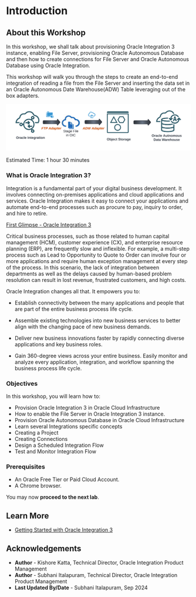# Introduction

## About this Workshop

In this workshop, we shall talk about provisioning Oracle Integration 3 instance, enabling File Server, provisioning Oracle Autonomous Database and then how to create  connections for File Server and Oracle Autonomous Database using Oracle Integration.

This workshop will walk you through the steps to create an end-to-end integration of reading a file from the File Server and inserting the data set in an Oracle Autonomous Date Warehouse(ADW) Table leveraging out of the box adapters.

![Integration Architecture](images/get-started-integration-scenario.png)

Estimated Time: 1 hour 30 minutes

### What is Oracle Integration 3?

Integration is a fundamental part of your digital business development. It involves connecting on-premises applications and cloud applications and services. Oracle Integration makes it easy to connect your applications and automate end-to-end processes such as procure to pay, inquiry to order, and hire to retire.

[First Glimpse - Oracle Integration 3](youtube:yW3TEBWkFbg)

Critical business processes, such as those related to human capital management (HCM), customer experience (CX), and enterprise resource planning (ERP), are frequently slow and inflexible. For example, a multi-step process such as Lead to Opportunity to Quote to Order can involve four or more applications and require human exception management at every step of the process. In this scenario, the lack of integration between departments as well as the delays caused by human-based problem resolution can result in lost revenue, frustrated customers, and high costs.

Oracle Integration changes all that. It empowers you to:

- Establish connectivity between the many applications and people that are part of the entire business process life cycle.

- Assemble existing technologies into new business services to better align with the changing pace of new business demands.

- Deliver new business innovations faster by rapidly connecting diverse applications and key business roles.

- Gain 360-degree views across your entire business. Easily monitor and analyze every application, integration, and workflow spanning the business process life cycle.

### Objectives

In this workshop, you will learn how to:

- Provision Oracle Integration 3 in Oracle Cloud Infrastructure
- How to enable the File Server in Oracle Integration 3 instance.
- Provision Oracle Autonomous Database in Oracle Cloud Infrastructure
- Learn several Integrations specific concepts
- Creating a Project
- Creating Connections
- Design a Scheduled Integration Flow
- Test and Monitor Integration Flow

### Prerequisites

- An Oracle Free Tier or Paid Cloud Account.
- A Chrome browser.

You may now **proceed to the next lab**.

## Learn More

- [Getting Started with Oracle Integration 3](https://docs.oracle.com/en/cloud/paas/application-integration/index.html)

## Acknowledgements

- **Author** - Kishore Katta, Technical Director, Oracle Integration Product Management
- **Author** - Subhani Italapuram, Technical Director, Oracle Integration Product Management
- **Last Updated By/Date** - Subhani Italapuram, Sep 2024
